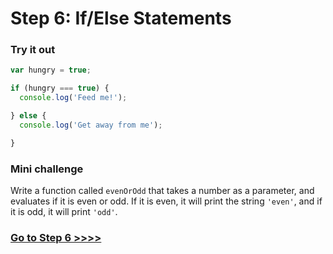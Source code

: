 # Step 6: If/Else Statements

### Try it out

```js
var hungry = true;

if (hungry === true) {
  console.log('Feed me!');

} else {
  console.log('Get away from me');

}
```

### Mini challenge

Write a function called `evenOrOdd` that takes a number as a parameter, and evaluates if it is even or odd. If it is even, it will print the string `'even'`, and if it is odd, it will print `'odd'`.

### [Go to Step 6 >>>>](https://github.com/node-girls/beginners-javascript/blob/master/step06.md)
